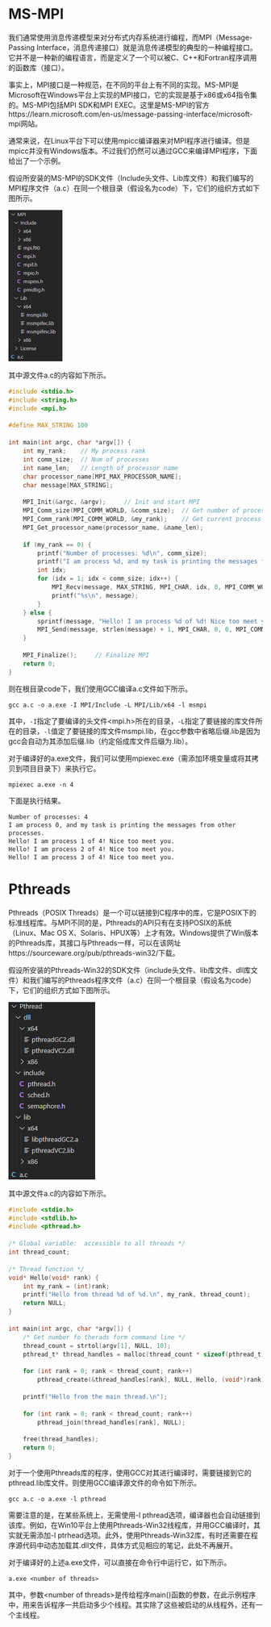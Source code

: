 # MS-MPI

我们通常使用消息传递模型来对分布式内存系统进行编程，而MPI（Message-Passing Interface，消息传递接口）就是消息传递模型的典型的一种编程接口。它并不是一种新的编程语言，而是定义了一个可以被C、C++和Fortran程序调用的函数库（接口）。

事实上，MPI接口是一种规范，在不同的平台上有不同的实现。MS-MPI是Microsoft在Windows平台上实现的MPI接口，它的实现是基于x86或x64指令集的。MS-MPI包括MPI SDK和MPI EXEC。这里是MS-MPI的官方https://learn.microsoft.com/en-us/message-passing-interface/microsoft-mpi网站。

通常来说，在Linux平台下可以使用mpicc编译器来对MPI程序进行编译。但是mpicc并没有Windows版本。不过我们仍然可以通过GCC来编译MPI程序，下面给出了一个示例。

假设所安装的MS-MPI的SDK文件（Include头文件、Lib库文件）和我们编写的MPI程序文件（a.c）在同一个根目录（假设名为code）下，它们的组织方式如下图所示。

![](使用GCC编译MPI和Pthreads程序.assets/MS-MPI项目的目录.png)

其中源文件a.c的内容如下所示。

```c
#include <stdio.h>
#include <string.h>
#include <mpi.h>

#define MAX_STRING 100

int main(int argc, char *argv[]) {
	int my_rank;    // My process rank
    int comm_size;  // Num of processes
    int name_len;   // Length of processor name
    char processor_name[MPI_MAX_PROCESSOR_NAME];
    char message[MAX_STRING];

	MPI_Init(&argc, &argv);     // Init and start MPI
    MPI_Comm_size(MPI_COMM_WORLD, &comm_size);  // Get number of processes
	MPI_Comm_rank(MPI_COMM_WORLD, &my_rank);    // Get current process rank
    MPI_Get_processor_name(processor_name, &name_len);

	if (my_rank == 0) {
        printf("Number of processes: %d\n", comm_size);
        printf("I am process %d, and my task is printing the messages from other processes.\n", my_rank);
        int idx;
        for (idx = 1; idx < comm_size; idx++) {
            MPI_Recv(message, MAX_STRING, MPI_CHAR, idx, 0, MPI_COMM_WORLD, MPI_STATUS_IGNORE);
            printf("%s\n", message);
        }
    } else {
        sprintf(message, "Hello! I am process %d of %d! Nice too meet you.", my_rank, comm_size);
        MPI_Send(message, strlen(message) + 1, MPI_CHAR, 0, 0, MPI_COMM_WORLD);
    }

	MPI_Finalize();     // Finalize MPI
	return 0;
}
```

则在根目录code下，我们使用GCC编译a.c文件如下所示。

```shell
gcc a.c -o a.exe -I MPI/Include -L MPI/Lib/x64 -l msmpi
```

其中，`-I`指定了要编译的头文件<mpi.h>所在的目录，`-L`指定了要链接的库文件所在的目录，`-l`值定了要链接的库文件msmpi.lib，在gcc参数中省略后缀.lib是因为gcc会自动为其添加后缀.lib（约定俗成库文件后缀为.lib）。

对于编译好的a.exe文件，我们可以使用mpiexec.exe（需添加环境变量或将其拷贝到项目目录下）来执行它。

```shell
mpiexec a.exe -n 4
```

下面是执行结果。

```shell
Number of processes: 4
I am process 0, and my task is printing the messages from other processes.
Hello! I am process 1 of 4! Nice too meet you.
Hello! I am process 2 of 4! Nice too meet you.
Hello! I am process 3 of 4! Nice too meet you.
```

# Pthreads

Pthreads（POSIX Threads）是一个可以链接到C程序中的库，它是POSIX下的标准线程库。与MPI不同的是，Pthreads的API只有在支持POSIX的系统（Linux、Mac OS X、Solaris、HPUX等）上才有效。Windows提供了Win版本的Pthreads库，其接口与Pthreads一样，可以在该网址https://sourceware.org/pub/pthreads-win32/下载。

假设所安装的Pthreads-Win32的SDK文件（include头文件、lib库文件、dll库文件）和我们编写的Pthreads程序文件（a.c）在同一个根目录（假设名为code）下，它们的组织方式如下图所示。

![](使用GCC编译MPI和Pthreads程序.assets/Pthreads-Win32项目的目录.png)

其中源文件a.c的内容如下所示。

```c
#include <stdio.h>
#include <stdlib.h>
#include <pthread.h>

/* Global variable:  accessible to all threads */
int thread_count;

/* Thread function */
void* Hello(void* rank) {
    int my_rank = (int)rank;
    printf("Hello from thread %d of %d.\n", my_rank, thread_count);
    return NULL;
}

int main(int argc, char *argv[]) {
    /* Get number fo therads form command line */
    thread_count = strtol(argv[1], NULL, 10);
    pthread_t* thread_handles = malloc(thread_count * sizeof(pthread_t));

    for (int rank = 0; rank < thread_count; rank++)
        pthread_create(&thread_handles[rank], NULL, Hello, (void*)rank);

    printf("Hello from the main thread.\n");

    for (int rank = 0; rank < thread_count; rank++)
        pthread_join(thread_handles[rank], NULL);

    free(thread_handles);
    return 0;
}
```

对于一个使用Pthreads库的程序，使用GCC对其进行编译时，需要链接到它的pthread.lib库文件。则使用GCC编译源文件的命令如下所示。

```shell
gcc a.c -o a.exe -l pthread
```

需要注意的是，在某些系统上，无需使用-l pthread选项，编译器也会自动链接到该库。例如，在Win10平台上使用Pthreads-Win32线程库，并用GCC编译时，其实就无需添加-l ptrhead选项。此外，使用Pthreads-Win32库，有时还需要在程序源代码中动态加载其.dll文件，具体方式见相应的笔记，此处不再展开。

对于编译好的上述a.exe文件，可以直接在命令行中运行它，如下所示。

```shell
a.exe <number of threads>
```

其中，参数\<number of threads\>是传给程序main()函数的参数，在此示例程序中，用来告诉程序一共启动多少个线程。其实除了这些被启动的从线程外，还有一个主线程。

